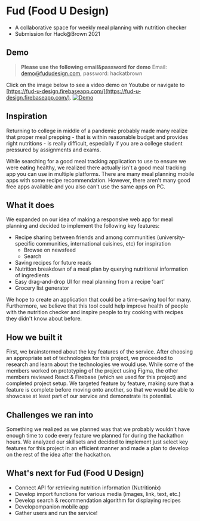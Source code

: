 # Fud (Food U Design)
* A collaborative space for weekly meal planning with nutrition checker
* Submission for Hack@Brown 2021

## Demo
>**Please use the following email&password for demo** Email: demo@fududesign.com, password: hackatbrown

Click on the image below to see a video demo on Youtube or navigate to [https://fud-u-design.firebaseapp.com/](https://fud-u-design.firebaseapp.com/).
[![Demo](https://img.youtube.com/vi/ffxqeVHtBeU/maxresdefault.jpg)](https://youtu.be/ffxqeVHtBeU)

## Inspiration
Returning to college in middle of a pandemic probably made many realize that proper meal prepping - that is within reasonable budget and provides right nutritions - is really difficult, especially if you are a college student pressured by assignments and exams.

While searching for a good meal tracking application to use to ensure we were eating healthy, we realized there actually isn't a good meal tracking app you can use in multiple platforms. There are many meal planning mobile apps with some recipe recommendation. However, there aren't many good free apps available and you also can't use the same apps on PC.

## What it does
We expanded on our idea of making a responsive web app for meal planning and decided to implement the following key features:
* Recipe sharing between friends and among communities (university-specific communities, international cuisines, etc) for inspiration
    * Browse on newsfeed
    * Search
* Saving recipes for future reads
* Nutrition breakdown of a meal plan by querying nutritional information of ingredients
* Easy drag-and-drop UI for meal planning from a recipe 'cart'
* Grocery list generator

We hope to create an application that could be a time-saving tool for many. Furthermore, we believe that this tool could help improve health of people with the nutrition checker and inspire people to try cooking with recipes they didn't know about before.

## How we built it
First, we brainstormed about the key features of the service. After choosing an appropriate set of technologies for this project, we proceeded to research and learn about the technologies we would use. While some of the members worked on prototyping of the project using Figma, the other members reviewed React & Firebase (which we used for this project) and completed project setup.
We targeted feature by feature, making sure that a feature is complete before moving onto another, so that we would be able to showcase at least part of our service and demonstrate its potential.

## Challenges we ran into
Something we realized as we planned was that we probably wouldn't have enough time to code every feature we planned for during the hackathon hours. We analyzed our skillsets and decided to implement just select key features for this project in an efficient manner and made a plan to develop on the rest of the idea after the hackathon.

## What's next for Fud (Food U Design)
* Connect API for retrieving nutrition information (Nutritionix)
* Develop import functions for various media (images, link, text, etc.)
* Develop search & recommendation algorithm for displaying recipes
* Developompanion mobile app
* Gather users and run the service!
